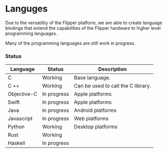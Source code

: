 # Languges

Due to the versatility of the Flipper platform, we are able to create language bindings that extend the capabilities of the Flipper hardware to higher level programming languages.

Many of the programming languages are still work in progress.

### Status

| **Language**| **Status**  | **Description**                    |
|-------------|-------------|------------------------------------|
| C           | Working     | Base language.                     |
| C ++        | Working     | Can be used to call the C library. |
| Objective-C | In progress | Apple platforms                    |
| Swift       | In progress | Apple platforms                    |
| Java        | In progress | Android platforms                  |
| Javascript  | In progress | Web platforms                      |
| Python      | Working     | Desktop platforms                  |
| Rust        | Working     |                                    |
| Haskell     | In progress |                                    |
